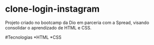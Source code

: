 # clone-login-instagram
Projeto criado no bootcamp da Dio em parceria com a Spread, visando consolidar o aprendizado de HTML e CSS.

#Tecnologias
*HTML
*CSS
